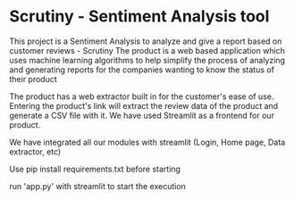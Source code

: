# Scrutiny - Sentiment Analysis tool
This project is a Sentiment Analysis to analyze and give a report based on customer reviews - Scrutiny
The product is a web based application which uses machine learning algorithms to help simplify the process of analyzing and generating reports for the companies wanting to know the status of their product


The product has a web extractor built in for the customer's ease of use. Entering the product's link will extract the review data of the product and generate a CSV file with it.
We have used Streamlit as a frontend for our product.

We have integrated all our modules with streamlit (Login, Home page, Data extractor, etc)

Use pip install requirements.txt before starting

run 'app.py' with streamlit to start the execution


